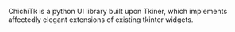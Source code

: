 ChichiTk is a python UI library built upon Tkiner, which implements affectedly elegant extensions of existing tkinter widgets. 